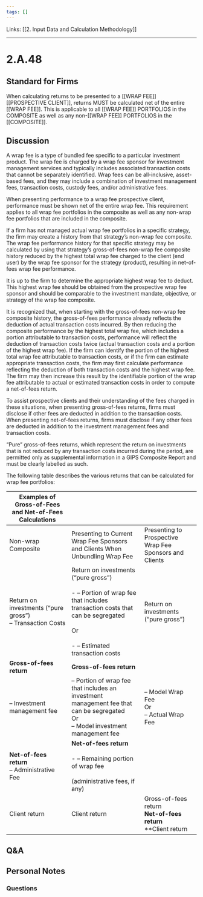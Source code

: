 ```yaml
---
tags: []
---
```

Links: [[2. Input Data and Calculation Methodology]]
___
# 2.A.48
## Standard for Firms
When calculating returns to be presented to a [[WRAP FEE]] [[PROSPECTIVE CLIENT]], returns MUST be calculated net of the entire [[WRAP FEE]]. This is applicable to all [[WRAP FEE]] PORTFOLIOS in the COMPOSITE as well as any non-[[WRAP FEE]] PORTFOLIOS in the [[COMPOSITE]].
## Discussion
A wrap fee is a type of bundled fee specific to a particular investment product. The wrap fee is charged by a wrap fee sponsor for investment management services and typically includes associated transaction costs that cannot be separately identified. Wrap fees can be all-inclusive, asset-based fees, and they may include a combination of investment management fees, transaction costs, custody fees, and/or administrative fees.

When presenting performance to a wrap fee prospective client, performance must be shown net of the entire wrap fee. This requirement applies to all wrap fee portfolios in the composite as well as any non-wrap fee portfolios that are included in the composite.

If a firm has not managed actual wrap fee portfolios in a specific strategy, the firm may create a history from that strategy’s non-wrap fee composite. The wrap fee performance history for that specific strategy may be calculated by using that strategy’s gross-of-fees non-wrap fee composite history reduced by the highest total wrap fee charged to the client (end user) by the wrap fee sponsor for the strategy (product), resulting in net-of-fees wrap fee performance.

It is up to the firm to determine the appropriate highest wrap fee to deduct. This highest wrap fee should be obtained from the prospective wrap fee sponsor and should be comparable to the investment mandate, objective, or strategy of the wrap fee composite.

It is recognized that, when starting with the gross-of-fees non-wrap fee composite history, the gross-of-fees performance already reflects the deduction of actual transaction costs incurred. By then reducing the composite performance by the highest total wrap fee, which includes a portion attributable to transaction costs, performance will reflect the deduction of transaction costs twice (actual transaction costs and a portion of the highest wrap fee). If the firm can identify the portion of the highest total wrap fee attributable to transaction costs, or if the firm can estimate appropriate transaction costs, the firm may first calculate performance reflecting the deduction of both transaction costs and the highest wrap fee. The firm may then increase this result by the identifiable portion of the wrap fee attributable to actual or estimated transaction costs in order to compute a net-of-fees return.

To assist prospective clients and their understanding of the fees charged in these situations, when presenting gross-of-fees returns, firms must disclose if other fees are deducted in addition to the transaction costs. When presenting net-of-fees returns, firms must disclose if any other fees are deducted in addition to the investment management fees and transaction costs.

“Pure” gross-of-fees returns, which represent the return on investments that is not reduced by any transaction costs incurred during the period, are permitted only as supplemental information in a GIPS Composite Report and must be clearly labelled as such.

The following table describes the various returns that can be calculated for wrap fee portfolios:

| Examples of Gross-of-Fees and Net-of-Fees Calculations      |                                                                                                                                                                             |                                                                       |
| ----------------------------------------------------------- | --------------------------------------------------------------------------------------------------------------------------------------------------------------------------- | --------------------------------------------------------------------- |
| Non-wrap Composite                                          | Presenting to Current Wrap Fee Sponsors and Clients When Unbundling Wrap Fee                                                                                                | Presenting to Prospective Wrap Fee Sponsors and Clients               |
| Return on investments (“pure gross”)<br>– Transaction Costs | Return on investments (“pure gross”)<br><br>- – Portion of wrap fee that includes transaction costs that can be segregated<br><br>Or<br><br>- – Estimated transaction costs | Return on investments (“pure gross”)                                  |
| **Gross-of-fees return**                                    | **Gross-of-fees return**                                                                                                                                                    |                                                                       |
| – Investment management fee                                 | – Portion of wrap fee that includes an investment management fee that can be segregated  <br>Or  <br>– Model investment management fee                                      | – Model Wrap Fee  <br>Or  <br>– Actual Wrap Fee                       |
| **Net-of-fees return**  <br>– Administrative Fee            | **Net-of-fees return**<br><br>- – Remaining portion of wrap fee<br><br>(administrative fees, if any)                                                                        |                                                                       |
| Client return                                               | Client return                                                                                                                                                               | Gross-of-fees return  <br>**Net-of-fees return**  <br>**Client return |
## Q&A

## Personal Notes

### Questions